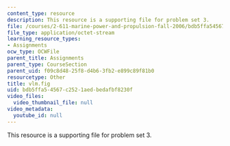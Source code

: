 ```yaml
---
content_type: resource
description: This resource is a supporting file for problem set 3.
file: /courses/2-611-marine-power-and-propulsion-fall-2006/bdb5ffa54567c2521aedbedafbf8230f_vlm.fig
file_type: application/octet-stream
learning_resource_types:
- Assignments
ocw_type: OCWFile
parent_title: Assignments
parent_type: CourseSection
parent_uid: f09c8d48-25f8-d4b6-3fb2-e899c89f81b0
resourcetype: Other
title: vlm.fig
uid: bdb5ffa5-4567-c252-1aed-bedafbf8230f
video_files:
  video_thumbnail_file: null
video_metadata:
  youtube_id: null
---
```

This resource is a supporting file for problem set 3.

